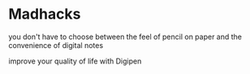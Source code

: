# Madhacks
you don't have to choose between the feel of pencil on paper and the convenience of digital notes

improve your quality of life with Digipen
